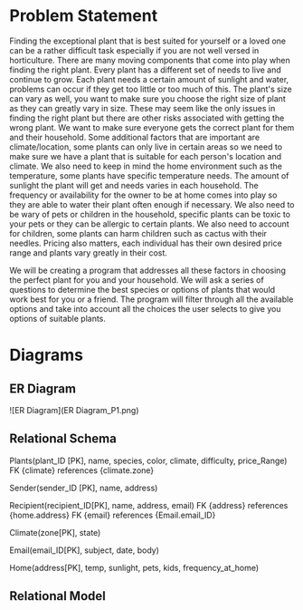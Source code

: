 # Problem Statement
Finding the exceptional plant that is best suited for yourself or a loved one can be a rather difficult task especially if you are not well versed in horticulture. There are many moving components that come into play when finding the right plant. Every plant has a different set of needs to live and continue to grow. Each plant needs a certain amount of sunlight and water, problems can occur if they get too little or too much of this. The plant's size can vary as well, you want to make sure you choose the right size of plant as they can greatly vary in size. These may seem like the only issues in finding the right plant but there are other risks associated with getting the wrong plant. We want to make sure everyone gets the correct plant for them and their household. Some additional factors that are important are climate/location, some plants can only live in certain areas so we need to make sure we have a plant that is suitable for each person's location and climate. We also need to keep in mind the home environment such as the temperature, some plants have specific temperature needs. The amount of sunlight the plant will get and needs varies in each household. The frequency or availability for the owner to be at home comes into play so they are able to water their plant often enough if necessary. We also need to be wary of pets or children in the household, specific plants can be toxic to your pets or they can be allergic to certain plants. We also need to account for children, some plants can harm children such as cactus with their needles. Pricing also matters, each individual has their own desired price range and plants vary greatly in their cost.

We will be creating a program that addresses all these factors in choosing the perfect plant for you and your household. We will ask a series of questions to determine the best species or options of plants that would work best for you or a friend. The program will filter through all the available options and take into account all the choices the user selects to give you options of suitable plants.

# Diagrams 
## ER Diagram
![ER Diagram](ER Diagram_P1.png)

## Relational Schema
Plants(plant_ID [PK], name, species, color, climate, difficulty, price_Range)
FK {climate} references {climate.zone} 

Sender(sender_ID [PK], name, address)

Recipient(recipient_ID[PK], name, address, email)
FK {address} references {home.address} 
FK {email} references {Email.email_ID} 

Climate(zone[PK], state) 

Email(email_ID[PK], subject, date, body) 

Home(address[PK], temp, sunlight, pets, kids, frequency_at_home)

## Relational Model 

